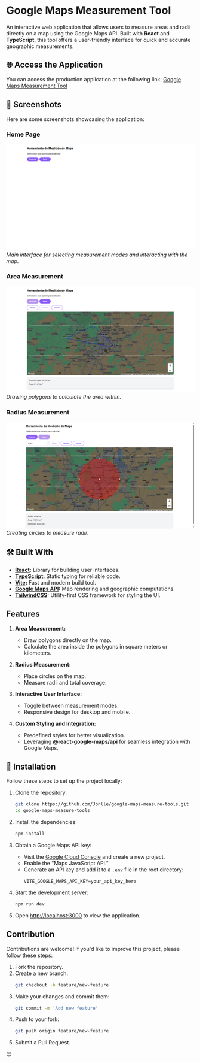 # Google Maps Measurement Tool

An interactive web application that allows users to measure areas and radii directly on a map using the Google Maps API. Built with **React** and **TypeScript**, this tool offers a user-friendly interface for quick and accurate geographic measurements.

## 🌐 Access the Application

You can access the production application at the following link: [Google Maps Measurement Tool](https://measuremap.vercel.app)

## 📸 Screenshots

Here are some screenshots showcasing the application:

### Home Page

![Home Page](screenshots/home_page.png)
_Main interface for selecting measurement modes and interacting with the map._

### Area Measurement

![Area Measurement](screenshots/area_measurement.png)  
_Drawing polygons to calculate the area within._

### Radius Measurement

![Radius Measurement](screenshots/radius_measurement.png)  
_Creating circles to measure radii._

## 🛠️ Built With

- **[React](https://reactjs.org/):** Library for building user interfaces.
- **[TypeScript](https://www.typescriptlang.org/):** Static typing for reliable code.
- **[Vite](https://vitejs.dev/):** Fast and modern build tool.
- **[Google Maps API](https://developers.google.com/maps):** Map rendering and geographic computations.
- **[TailwindCSS](https://tailwindcss.com/):** Utility-first CSS framework for styling the UI.

## Features

1. **Area Measurement:**

   - Draw polygons directly on the map.
   - Calculate the area inside the polygons in square meters or kilometers.

2. **Radius Measurement:**

   - Place circles on the map.
   - Measure radii and total coverage.

3. **Interactive User Interface:**

   - Toggle between measurement modes.
   - Responsive design for desktop and mobile.

4. **Custom Styling and Integration:**
   - Predefined styles for better visualization.
   - Leveraging **@react-google-maps/api** for seamless integration with Google Maps.

## 🚀 Installation

Follow these steps to set up the project locally:

1. Clone the repository:

   ```bash
   git clone https://github.com/Jonlle/google-maps-measure-tools.git
   cd google-maps-measure-tools
   ```

2. Install the dependencies:

   ```bash
   npm install
   ```

3. Obtain a Google Maps API key:

   - Visit the [Google Cloud Console](https://console.cloud.google.com/) and create a new project.
   - Enable the "Maps JavaScript API."
   - Generate an API key and add it to a `.env` file in the root directory:
     ```
     VITE_GOOGLE_MAPS_API_KEY=your_api_key_here
     ```

4. Start the development server:

   ```bash
   npm run dev
   ```

5. Open [http://localhost:3000](http://localhost:3000) to view the application.

## Contribution

Contributions are welcome! If you'd like to improve this project, please follow these steps:

1. Fork the repository.
2. Create a new branch:
   ```bash
   git checkout -b feature/new-feature
   ```
3. Make your changes and commit them:
   ```bash
   git commit -m 'Add new feature'
   ```
4. Push to your fork:
   ```bash
   git push origin feature/new-feature
   ```
5. Submit a Pull Request.

😊
